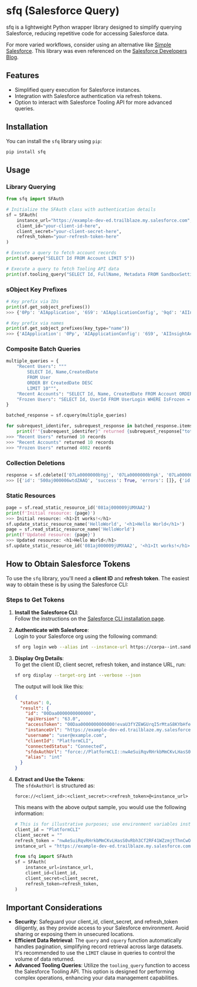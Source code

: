 # sfq (Salesforce Query)

sfq is a lightweight Python wrapper library designed to simplify querying Salesforce, reducing repetitive code for accessing Salesforce data.

For more varied workflows, consider using an alternative like [Simple Salesforce](https://simple-salesforce.readthedocs.io/en/stable/). This library was even referenced on the [Salesforce Developers Blog](https://developer.salesforce.com/blogs/2021/09/how-to-automate-data-extraction-from-salesforce-using-python).

## Features

- Simplified query execution for Salesforce instances.
- Integration with Salesforce authentication via refresh tokens.
- Option to interact with Salesforce Tooling API for more advanced queries.
  
## Installation

You can install the `sfq` library using `pip`:

```bash
pip install sfq
```

## Usage

### Library Querying

```python
from sfq import SFAuth

# Initialize the SFAuth class with authentication details
sf = SFAuth(
    instance_url="https://example-dev-ed.trailblaze.my.salesforce.com",
    client_id="your-client-id-here",
    client_secret="your-client-secret-here",
    refresh_token="your-refresh-token-here"
)

# Execute a query to fetch account records
print(sf.query("SELECT Id FROM Account LIMIT 5"))

# Execute a query to fetch Tooling API data
print(sf.tooling_query("SELECT Id, FullName, Metadata FROM SandboxSettings LIMIT 5"))
```

### sObject Key Prefixes

```python
# Key prefix via IDs
print(sf.get_sobject_prefixes())
>>> {'0Pp': 'AIApplication', '6S9': 'AIApplicationConfig', '9qd': 'AIInsightAction', '9bq': 'AIInsightFeedback', '0T2': 'AIInsightReason', '9qc': 'AIInsightValue', ...}

# Key prefix via names
print(sf.get_sobject_prefixes(key_type="name"))
>>> {'AIApplication': '0Pp', 'AIApplicationConfig': '6S9', 'AIInsightAction': '9qd', 'AIInsightFeedback': '9bq', 'AIInsightReason': '0T2', 'AIInsightValue': '9qc', ...}
```

### Composite Batch Queries

```python
multiple_queries = {
    "Recent Users": """
        SELECT Id, Name,CreatedDate
        FROM User
        ORDER BY CreatedDate DESC
        LIMIT 10""",
    "Recent Accounts": "SELECT Id, Name, CreatedDate FROM Account ORDER BY CreatedDate DESC LIMIT 10",
    "Frozen Users": "SELECT Id, UserId FROM UserLogin WHERE IsFrozen = true",  # If exceeds 2000 records, will paginate
}

batched_response = sf.cquery(multiple_queries)

for subrequest_identifer, subrequest_response in batched_response.items():
    print(f'"{subrequest_identifer}" returned {subrequest_response["totalSize"]} records')
>>> "Recent Users" returned 10 records
>>> "Recent Accounts" returned 10 records
>>> "Frozen Users" returned 4082 records
```

### Collection Deletions

```python
response = sf.cdelete(['07La0000000bYgj', '07La0000000bYgk', '07La0000000bYgl'])
>>> [{'id': '500aj000006wtdZAAQ', 'success': True, 'errors': []}, {'id': '500aj000006wtdaAAA', 'success': True, 'errors': []}, {'id': '500aj000006wtdbAAA', 'success': True, 'errors': []}]
```

### Static Resources

```python
page = sf.read_static_resource_id('081aj000009jUMXAA2')
print(f'Initial resource: {page}')
>>> Initial resource: <h1>It works!</h1>
sf.update_static_resource_name('HelloWorld', '<h1>Hello World</h1>')
page = sf.read_static_resource_name('HelloWorld')
print(f'Updated resource: {page}')
>>> Updated resource: <h1>Hello World</h1>
sf.update_static_resource_id('081aj000009jUMXAA2', '<h1>It works!</h1>')
```

## How to Obtain Salesforce Tokens

To use the `sfq` library, you'll need a **client ID** and **refresh token**. The easiest way to obtain these is by using the Salesforce CLI:

### Steps to Get Tokens

1. **Install the Salesforce CLI**:  
   Follow the instructions on the [Salesforce CLI installation page](https://developer.salesforce.com/tools/salesforcecli).
   
2. **Authenticate with Salesforce**:  
   Login to your Salesforce org using the following command:
   
   ```bash
   sf org login web --alias int --instance-url https://corpa--int.sandbox.my.salesforce.com
   ```
   
3. **Display Org Details**:  
   To get the client ID, client secret, refresh token, and instance URL, run:
   
   ```bash
   sf org display --target-org int --verbose --json
   ```

   The output will look like this:

   ```json
   {
     "status": 0,
     "result": {
       "id": "00Daa0000000000000",
       "apiVersion": "63.0",
       "accessToken": "00Daa0000000000000!evaU3fYZEWGUrqI5rMtaS8KYbHfeqA7YWzMgKToOB43Jk0kj7LtiWCbJaj4owPFQ7CqpXPAGX1RDCHblfW9t8cNOCNRFng3o",
       "instanceUrl": "https://example-dev-ed.trailblaze.my.salesforce.com",
       "username": "user@example.com",
       "clientId": "PlatformCLI",
       "connectedStatus": "Connected",
       "sfdxAuthUrl": "force://PlatformCLI::nwAeSuiRqvRHrkbMmCKvLHasS0vRbh3Cf2RF41WZzmjtThnCwOuDvn9HObcUjKuTExJPqPegIwnLB5aH6GNWYhU@example-dev-ed.trailblaze.my.salesforce.com",
       "alias": "int"
     }
   }
   ```

4. **Extract and Use the Tokens**:  
   The `sfdxAuthUrl` is structured as:
   
   ```
   force://<client_id>:<client_secret>:<refresh_token>@<instance_url>
   ```

   This means with the above output sample, you would use the following information:

   ```python
   # This is for illustrative purposes; use environment variables instead
   client_id = "PlatformCLI"
   client_secret = ""
   refresh_token = "nwAeSuiRqvRHrkbMmCKvLHasS0vRbh3Cf2RF41WZzmjtThnCwOuDvn9HObcUjKuTExJPqPegIwnLB5aH6GNWYhU"
   instance_url = "https://example-dev-ed.trailblaze.my.salesforce.com"

   from sfq import SFAuth
   sf = SFAuth(
       instance_url=instance_url,
       client_id=client_id,
       client_secret=client_secret,
       refresh_token=refresh_token,
   )

   ```

## Important Considerations

- **Security**: Safeguard your client_id, client_secret, and refresh_token diligently, as they provide access to your Salesforce environment. Avoid sharing or exposing them in unsecured locations.
- **Efficient Data Retrieval**: The `query` and `cquery` function automatically handles pagination, simplifying record retrieval across large datasets. It's recommended to use the `LIMIT` clause in queries to control the volume of data returned.
- **Advanced Tooling Queries**: Utilize the `tooling_query` function to access the Salesforce Tooling API. This option is designed for performing complex operations, enhancing your data management capabilities.

